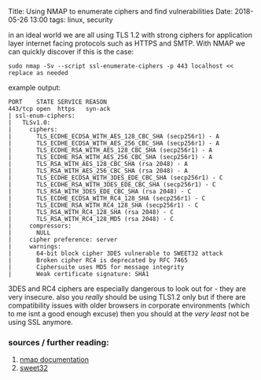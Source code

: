 Title: Using NMAP to enumerate ciphers and find vulnerabilities
Date: 2018-05-26 13:00
tags: linux, security

in an ideal world we are all using TLS 1.2 with strong ciphers for application layer internet
facing  protocols such as HTTPS and SMTP. With NMAP we can quickly discover if this is the case:

    sudo nmap -Sv --script ssl-enumerate-ciphers -p 443 localhost << replace as needed

example output:
 
	PORT    STATE SERVICE REASON
	443/tcp open  https   syn-ack
	| ssl-enum-ciphers:
	|   TLSv1.0:
	|     ciphers:
	|       TLS_ECDHE_ECDSA_WITH_AES_128_CBC_SHA (secp256r1) - A
	|       TLS_ECDHE_ECDSA_WITH_AES_256_CBC_SHA (secp256r1) - A
	|       TLS_ECDHE_RSA_WITH_AES_128_CBC_SHA (secp256r1) - A
	|       TLS_ECDHE_RSA_WITH_AES_256_CBC_SHA (secp256r1) - A
	|       TLS_RSA_WITH_AES_128_CBC_SHA (rsa 2048) - A
	|       TLS_RSA_WITH_AES_256_CBC_SHA (rsa 2048) - A
	|       TLS_ECDHE_ECDSA_WITH_3DES_EDE_CBC_SHA (secp256r1) - C
	|       TLS_ECDHE_RSA_WITH_3DES_EDE_CBC_SHA (secp256r1) - C
	|       TLS_RSA_WITH_3DES_EDE_CBC_SHA (rsa 2048) - C
	|       TLS_ECDHE_ECDSA_WITH_RC4_128_SHA (secp256r1) - C
	|       TLS_ECDHE_RSA_WITH_RC4_128_SHA (secp256r1) - C
	|       TLS_RSA_WITH_RC4_128_SHA (rsa 2048) - C
	|       TLS_RSA_WITH_RC4_128_MD5 (rsa 2048) - C
	|     compressors:
	|       NULL
	|     cipher preference: server
	|     warnings:
	|       64-bit block cipher 3DES vulnerable to SWEET32 attack
	|       Broken cipher RC4 is deprecated by RFC 7465
	|       Ciphersuite uses MD5 for message integrity
	|       Weak certificate signature: SHA1


3DES and RC4 ciphers are especially dangerous to look out for - they are
very insecure. also you *really* should be using TLS1.2 only but if there
are compatibility issues with older browsers in corporate environments
(which to me isnt a good enough excuse) then you should at the *very least* not be using SSL anymore.

### sources / further reading:

1. [nmap documentation](https://nmap.org/nsedoc/scripts/ssl-enum-ciphers.html)
2. [sweet32](https://sweet32.info/)

























































